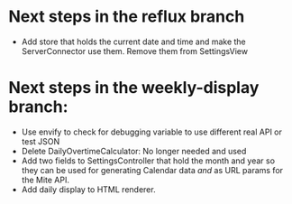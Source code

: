 # Next steps in the reflux branch

- Add store that holds the current date and time and make the ServerConnector use them. Remove them from SettingsView

# Next steps in the weekly-display branch:

- Use envify to check for debugging variable to use different real API or test JSON
- Delete DailyOvertimeCalculator: No longer needed and used
- Add two fields to SettingsController that hold the month and year so they can be used for generating Calendar data *and* as URL params for the Mite API.
- Add daily display to HTML renderer.

